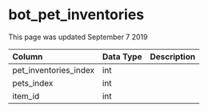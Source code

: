# bot\_pet\_inventories

This page was updated September 7 2019

| Column | Data Type | Description |
| :--- | :--- | :--- |
| pet\_inventories\_index | int |  |
| pets\_index | int |  |
| item\_id | int |  |

